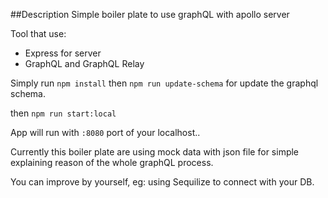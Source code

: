 ##Description
Simple boiler plate to use graphQL with apollo server

Tool that use:
 - Express for server
 - GraphQL and GraphQL Relay

Simply run
``npm install``
then ``npm run update-schema``
for update the graphql schema.


then ``npm run start:local``

App will run with `:8080` port of your localhost..

Currently this boiler plate are using mock data with json file for simple explaining reason of the whole graphQL process.


You can improve by yourself, eg: using Sequilize to connect with your DB.

